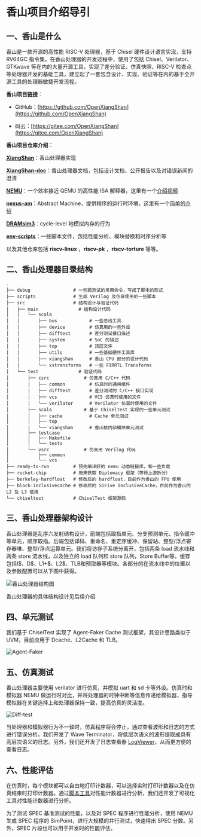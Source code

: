 # 香山项目介绍导引

## 一、香山是什么

香山是一款开源的高性能 RISC-V 处理器，基于 Chisel 硬件设计语言实现，支持 RV64GC 指令集。在香山处理器的开发过程中，使用了包括 Chisel、Verilator、GTKwave 等在内的大量开源工具，实现了差分验证、仿真快照、RISC-V 检查点等处理器开发的基础工具，建立起了一套包含设计、实现、验证等在内的基于全开源工具的处理器敏捷开发流程。

**香山项目链接**：

- GitHub：[https://github.com/OpenXiangShan](https://github.com/OpenXiangShan)

- 码云：[https://gitee.com/OpenXiangShan](https://gitee.com/OpenXiangShan)


**香山项目仓库介绍**：

[**XiangShan**](https://github.com/OpenXiangShan/XiangShan)：香山处理器实现

[**XiangShan-doc**](https://github.com/OpenXiangShan/XiangShan-doc)：香山处理器文档，包括设计文档、公开报告以及对错误新闻的澄清

[**NEMU**](https://github.com/OpenXiangShan/NEMU/tree/master)：一个效率接近 QEMU 的高性能 ISA 解释器，这里有一个[介绍视频](https://www.bilibili.com/video/BV1Zb4y1k7RJ)

[**nexus-am**](https://github.com/OpenXiangShan/nexus-am)：Abstract Machine，提供程序的运行时环境，这里有一个[简单的介绍](https://nju-projectn.github.io/ics-pa-gitbook/ics2020/2.3.html)

[**DRAMsim3**](https://github.com/OpenXiangShan/DRAMsim3)：cycle-level 地模拟内存的行为

[**env-scripts**](https://github.com/OpenXiangShan/env-scripts)：一些脚本文件，包括性能分析、模块替换和时序分析等

以及其他仓库包括 **riscv-linux** ，**riscv-pk** ，**riscv-torture** 等等。

## 二、香山处理器目录结构

```
.
├── debug                # 一些跑测试的常用命令，写成了脚本的形式
├── scripts              # 生成 Verilog 及仿真使用的一些脚本
├── src                  # 结构设计与验证代码
│   ├── main               # 结构设计代码
│   │   └── scala
│   │       ├── bus            # 一些总线工具
│   │       ├── device         # 仿真用的一些外设
│   │       ├── difftest       # 差分测试接口描述
│   │       ├── system         # SoC 的描述
│   │       ├── top            # 顶层文件
│   │       ├── utils          # 一些基础硬件工具库
│   │       ├── xiangshan      # 香山 CPU 部分的设计代码
│   │       └── xstransforms   # 一些 FIRRTL Transforms
│   └── test               # 验证代码
│       ├── csrc             # 仿真用 C/C++ 代码
│       │   ├── common         # 仿真时的通用组件
│       │   ├── difftest       # 差分测试的 C/C++ 接口实现
│       │   ├── vcs            # VCS 仿真时使用的文件
│       │   └── verilator      # Verilator 仿真时使用的文件
│       ├── scala            # 基于 ChiselTest 实现的一些单元测试
│       │   ├── cache          # Cache 单元测试
│       │   ├── top
│       │   └── xiangshan      # 香山核内部模块单元测试
│       ├── testcase
│       │   ├── Makefile
│       │   └── tests
│       └── vsrc             # 仿真用 Verilog 代码
│           ├── common
│           └── vcs
├── ready-to-run         # 预先编译好的 nemu 动态链接库，和一些负载
├── rocket-chip          # 用来获取 Diplomacy 框架（等待上游拆分）
├── berkeley-hardfloat   # 修改后的 hardfloat，目前作为香山的 FPU 使用
├── block-inclusivecache # 修改后的 SiFive InclusiveCache，目前作为香山的 L2 及 L3 使用
└── chiseltest           # ChiselTest 框架源码
```

## 三、香山处理器架构设计

香山处理器是乱序六发射结构设计，前端包括取指单元、分支预测单元、指令缓冲等单元，顺序取指。后端包括译码、重命名、重定序缓冲、保留站、整型/浮点寄存器堆、整型/浮点运算单元。我们将访存子系统分离开，包括两条 load 流水线和两条 store 流水线，以及独立的 load 队列和 store 队列，Store Buffer等。缓存包括I\$、D\$、L1+\$、L2\$、TLB和预取器等模块。各部分的在流水线中的位置以及参数配置可以从下图中获得。

![香山处理器结构图](images/xs-arch-simple.svg)

香山处理器的具体结构设计见后续介绍

## 四、单元测试

我们基于 ChiselTest 实现了 Agent-Faker Cache 测试框架，其设计思路类似于 UVM，目前应用于 Dcache、L2Cache 和 TLB。

![Agent-Faker](images/AgentFaker.png)

## 五、仿真测试

香山处理器主要使用 verilator 进行仿真，并模拟 uart 和 sd 卡等外设。仿真时和模拟器 NEMU 做运行时对比，并将处理器的时钟中断等信息传递给模拟器，指导模拟器在关键选择上和处理器保持一致，提高仿真的灵活度。

![Diff-test](images/difftest.png)

当处理器和模拟器行为不一致时，仿真程序将会停止，通过查看波形和日志的方式进行错误分析。我们开发了 Wave Terminator，将低层次语义的波形提取成具有高层次语义的日志。另外，我们还开发了日志查看器 [LogViewer](https://github.com/OpenXiangShan/env-scripts/tree/main/logviewer)，从而更方便的查看日志。

## 六、性能评估

在仿真时，每个模块都可以自由地打印计数器，可以选择实时打印计数器以及在仿真结束时打印计数器。通过[脚本工具](https://github.com/OpenXiangShan/env-scripts/blob/main/perf/perf.py)对性能计数器进行分析，我们还开发了可视化工具对性能计数器进行分析。

为了测试 SPEC 基准测试的性能，以及对 SPEC 程序进行性能分析，使用 NEMU 生成 SPEC 程序的 SimPoint，进行大规模的并行测试，快速得出 SPEC 分数。另外，SPEC 片段也可以用于开发时的性能评估。
